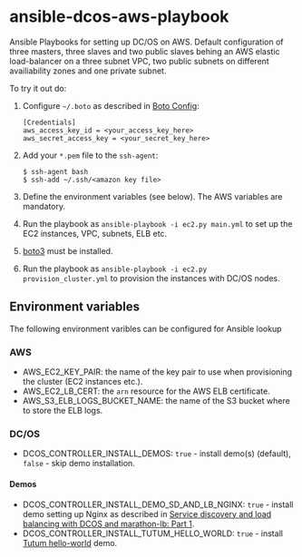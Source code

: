 # ansible-dcos-aws-playbook
Ansible Playbooks for setting up DC/OS on AWS. Default configuration of three masters, three slaves and two public slaves behing an AWS elastic load-balancer on a three subnet VPC, two public subnets on different availiability zones and one private subnet.

To try it out do:

1. Configure `~/.boto` as described in [Boto Config](http://boto.readthedocs.org/en/latest/boto_config_tut.html):

   ```
   [Credentials]
   aws_access_key_id = <your_access_key_here>
   aws_secret_access_key = <your_secret_key_here>
   ```
1. Add your `*.pem` file to the `ssh-agent`:

   ```
   $ ssh-agent bash 
   $ ssh-add ~/.ssh/<amazon key file> 
   ```
1. Define the environment variables (see below). The AWS variables are mandatory.
1. Run the playbook as `ansible-playbook -i ec2.py main.yml` to set up the EC2 instances, VPC, subnets, ELB etc.
  1. [boto3](https://pypi.python.org/pypi/boto3) must be installed.
1. Run the playbook as `ansible-playbook -i ec2.py provision_cluster.yml` to provision the instances with DC/OS nodes.

## Environment variables
The following environment varibles can be configured for Ansible lookup

### AWS
* AWS_EC2_KEY_PAIR: the name of the key pair to use when provisioning the cluster (EC2 instances etc.).
* AWS_EC2_LB_CERT: the `arn` resource for the AWS ELB certificate.
* AWS_S3_ELB_LOGS_BUCKET_NAME: the name of the S3 bucket where to store the ELB logs.

### DC/OS
* DCOS_CONTROLLER_INSTALL_DEMOS: `true` - install demo(s) (default), `false` - skip demo installation.

#### Demos
* DCOS_CONTROLLER_INSTALL_DEMO_SD_AND_LB_NGINX: `true` - install demo setting up Nginx as described in [Service discovery and load balancing with DCOS and marathon-lb: Part 1](https://mesosphere.com/blog/2015/12/04/dcos-marathon-lb/).
* DCOS_CONTROLLER_INSTALL_TUTUM_HELLO_WORLD: `true` - install [Tutum hello-world](https://github.com/tutumcloud/hello-world) demo.

